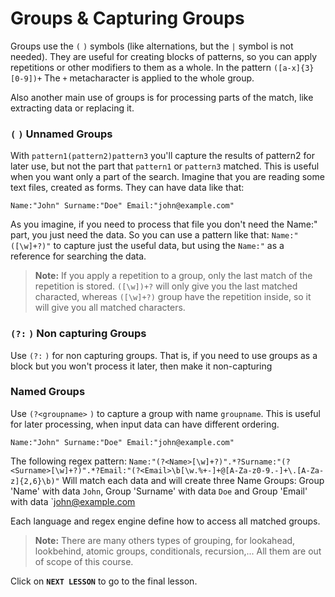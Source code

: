 # Groups & Capturing Groups

Groups use the `(` `)` symbols (like alternations, but the `|` symbol is not needed).
They are useful for creating blocks of patterns, so you can apply repetitions or other modifiers to them as a whole.
In the pattern `([a-x]{3}[0-9])+` The `+` metacharacter is applied to the whole group.

Also another main use of groups is for processing parts of the match, like extracting data or replacing it.

### `(` `)` Unnamed Groups
With `pattern1(pattern2)pattern3` you'll capture the results of pattern2 for later use, but not the part that `pattern1` or `pattern3` matched.
This is useful when you want only a part of the search. Imagine that you are reading some text files, created as forms. They can have data like that:
```
Name:"John" Surname:"Doe" Email:"john@example.com"
```
As you imagine, if you need to process that file you don't need the Name:" part, you just need the data.
So you can use a pattern like that: `Name:"([\w]+?)"` to capture just the useful data, but using the `Name:"` as a reference for searching the data.

>**Note:** If you apply a repetition to a group, only the last match of the repetition is stored. `([\w])+?` will only give you the last matched characted, whereas `([\w]+?)` group have the repetition inside, so it will give you all matched characters.

### `(?:` `)` Non capturing Groups
Use `(?:` `)` for non capturing groups. That is, if you need to use groups as a block but you won't process it later, then make it non-capturing

### Named Groups
Use `(?<groupname>` `)` to capture a group with name `groupname`. This is useful for later processing, when input data can have different ordering.

```
Name:"John" Surname:"Doe" Email:"john@example.com"
```
The following regex pattern: `Name:"(?<Name>[\w]+?)".*?Surname:"(?<Surname>[\w]+?)".*?Email:"(?<Email>\b[\w.%+-]+@[A-Za-z0-9.-]+\.[A-Za-z]{2,6}\b)"`
Will match each data and will create three Name Groups: Group 'Name' with data `John`, Group 'Surname' with data `Doe` and Group 'Email' with data `john@example.com

Each language and regex engine define how to access all matched groups.

>**Note:** There are many others types of grouping, for lookahead, lookbehind, atomic groups, conditionals, recursion,...
All them are out of scope of this course.

Click on **`NEXT LESSON`** to go to the final lesson.